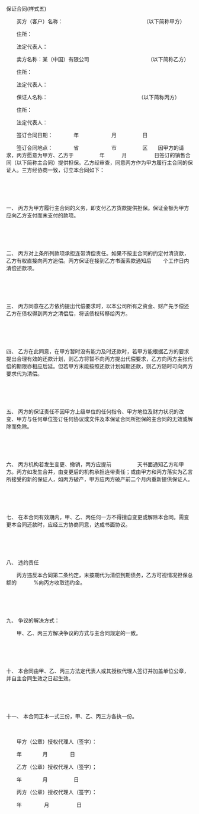 



保证合同(样式五)



 

　　买方（客户）名称：　　　　　　　　　　　　　　　　（以下简称甲方）

　　住所：

　　法定代表人：　　

　　卖方名称：某（中国）有限公司　　　　　　　　　　　 （以下简称乙方）

　　住所：

　　法定代表人：　　

　　保证人名称：　　　　　　　　　　　　　　　　　　（以下简称丙方）

　　住所：

　　法定代表人：

　　签订合同日期：　　　　年　　　　　　 月　　　　　日

　　签订合同地点：　　　　省　　　　　　 市　　　　　区　　因甲方的请求，丙方愿意为甲方、乙方于　　　　　年　　　 月　　　　　 日签订的销售合同（以下简称主合同）提供担保。乙方经审查，同意丙方作为甲方履行主合同的保证人。三方经协商一致，订立本合同如下：

　　

　　

一、
 丙方为甲方履行主合同的义务，即支付乙方货款提供担保。保证金额为甲方应向乙方支付而末支付的款项。

　　

　　

二、
 丙方对上条所列款项承担连带清偿责任。如果不按主合同的约定付清货款，乙方有权直接向丙方追偿。丙方保证在接到乙方书面索款通知后　　 个工作日内清偿述款项。

　　

　　

三、
 丙方同意在乙方依约提出代偿要求时，以本公司所有之资金、财产先予偿还乙方在债权得到丙方之清偿后，将该债权转移给丙方。

　　

　　

四、
 乙方在此同意，在甲方暂时没有能力及时还款时，若甲方能根据乙方的要求提出合理有效的还款计划，则乙方将暂不向丙方提出代偿要求，乙方向丙方主张代偿的期限亦相应后延。但若甲方末能按照还款计划如期还款，则乙方随时可向丙方要求代为清偿。

　　

　　

五、
 丙方的保证责任不因甲方上级单位的任何指令、甲方地位及财力状况的改变、甲方与任何单位签订任何协议或文件及本保证合同所担保的主合同的无效或解除而免除。

　　

　　

六、
 丙方机构若发生变更、撤销，丙方应提前　　　　　天书面通知乙方和甲方。丙方如发生合并，由变更后的机构承担连带责任；或由甲方和丙方落实为乙言所接受的新的保证人，如丙方破产，甲方应丙方破产前二个月内重新提供保证人。

　　

　　

七、
 在本合同有效期内，甲、乙、丙任何一方不得擅自变更或解除本合同。需变更本合同还款时，应经三方协商同意，达成书面协议。

　　

　　

八、
 违约责任

　　丙方违反本合同第二条约定，末按期代为清偿到期债务，乙方可视情况担保总额的　　　 %向丙方收取违约金。

　　

　　

九、
 争议的解决方式：

　　甲、乙、丙三方解决争议的方式与主合同规定的一致。

　　

　　

十、
 本合同由甲、乙、丙三方法定代表人或其授权代理人签订并加盖单位公章，并自主合同生效之日起生效。

　　

　　

十一、
 本合同正本一式三份，甲、乙、丙三方各执一份。　　

　　

　　甲方（公章）授权代理人（签字）：

　　年　　　　月　　　　 日　　

　　乙方（公章）授权代理人（签字）；

　　年　　　　月　　　　　日　　

　　丙方（公章）授权代理人（签字）：

　　年　　　　 月　　　　　 日